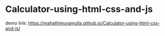# Calculator-using-html-css-and-js
demo link: https://mahathimuramulla.github.io/Calculator-using-html-css-and-js/
